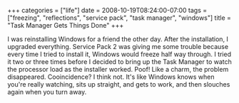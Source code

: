 +++
categories = ["life"]
date = 2008-10-19T08:24:00-07:00
tags = ["freezing", "reflections", "service pack", "task manager", "windows"]
title = "Task Manager Gets Things Done"
+++

I was reinstalling Windows for a friend the other day. After the installation, I upgraded everything. Service Pack 2 was giving me some trouble because every time I tried to install it, Windows would freeze half way through. I tried it two or three times before I decided to bring up the Task Manager to watch the processor load as the installer worked. Poof! Like a charm, the problem disappeared. Cooincidence? I think not. It's like Windows knows when you're really watching, sits up straight, and gets to work, and then slouches again when you turn away.
